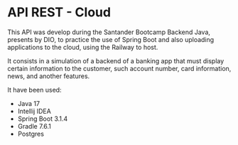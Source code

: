 # API REST - Cloud

This API was develop during the Santander Bootcamp Backend Java, presents by DIO, to practice the use of Spring Boot
and also uploading applications to the cloud, using the Railway to host.

It consists in a simulation of a backend of a banking app that must display certain information to the customer,
such account number, card information, news, and another features.

It have been used:
* Java 17
* Intellij IDEA
* Spring Boot 3.1.4
* Gradle 7.6.1
* Postgres
